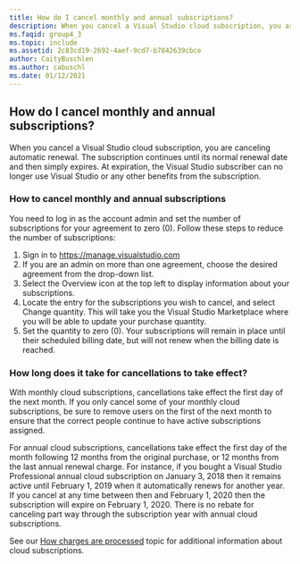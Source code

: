 ```yaml
---
title: How do I cancel monthly and annual subscriptions?
description: When you cancel a Visual Studio cloud subscription, you are canceling automatic renewal. The subscription continues until its normal...
ms.faqid: group4_3
ms.topic: include
ms.assetid: 2c83cd19-2692-4aef-9cd7-b7842639cbce
author: CaityBuschlen
ms.author: cabuschl
ms.date: 01/12/2021
---
```


## How do I cancel monthly and annual subscriptions?
When you cancel a Visual Studio cloud subscription, you are canceling automatic renewal. The subscription continues until its normal renewal date and then simply expires. At expiration, the Visual Studio subscriber can no longer use Visual Studio or any other benefits from the subscription.

### How to cancel monthly and annual subscriptions 
You need to log in as the account admin and set the number of subscriptions for your agreement to zero (0). Follow these steps to reduce the number of subscriptions:
1.	Sign in to https://manage.visualstudio.com
2.	If you are an admin on more than one agreement, choose the desired agreement from the drop-down list.
3.	Select the Overview icon at the top left to display information about your subscriptions.
4.	Locate the entry for the subscriptions you wish to cancel, and select Change quantity. This will take you the Visual Studio Marketplace where you will be able to update your purchase quantity. 
5.	Set the quantity to zero (0). Your subscriptions will remain in place until their scheduled billing date, but will not renew when the billing date is reached.


### How long does it take for cancellations to take effect?
With monthly cloud subscriptions, cancellations take effect the first day of the next month. If you only cancel some of your monthly cloud subscriptions, be sure to remove users on the first of the next month to ensure that the correct people continue to have active subscriptions assigned.

For annual cloud subscriptions, cancellations take effect the first day of the month following 12 months from the original purchase, or 12 months from the last annual renewal charge. For instance, if you bought a Visual Studio Professional annual cloud subscription on January 3, 2018 then it remains active until February 1, 2019 when it automatically renews for another year. If you cancel at any time between then and February 1, 2020 then the subscription will expire on February 1, 2020. There is no rebate for canceling part way through the subscription year with annual cloud subscriptions.

See our [How charges are processed](https://docs.microsoft.com/visualstudio/subscriptions/vscloud-billing-faq#how-charges-are-processed) topic for additional information about cloud subscriptions.
